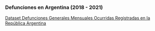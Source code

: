 ### Defunciones en Argentina (2018 - 2021)

[Dataset Defunciones Generales Mensuales Ocurridas Registradas en la República Argentina](https://datos.gob.ar/sq/dataset/salud-defunciones-generales-mensuales-ocurridas-registradas-republica-argentina)